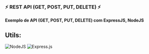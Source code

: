 ### ⚡ REST API (GET, POST, PUT, DELETE) ⚡

#### Exemplo de API (GET, POST, PUT, DELETE) com ExpressJS, NodeJS


## Utils:
![NodeJS](https://img.shields.io/badge/node.js-6DA55F?style=for-the-badge&logo=node.js&logoColor=white)
![Express.js](https://img.shields.io/badge/express.js-%23404d59.svg?style=for-the-badge&logo=express&logoColor=%2361DAFB)